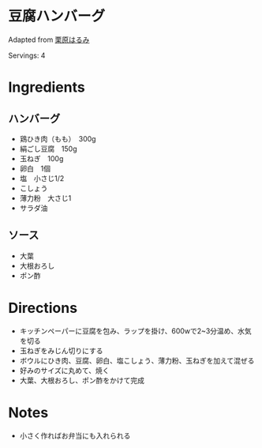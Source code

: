 
# 豆腐ハンバーグ

Adapted from [栗原はるみ](https://www.yutori.co.jp/shop/rp/rp201110/)

Servings: 4

# Ingredients
## ハンバーグ
- 鶏ひき肉（もも）　300g
- 絹ごし豆腐　150g
- 玉ねぎ　100g
- 卵白　1個
- 塩　小さじ1/2
- こしょう
- 薄力粉　大さじ1
- サラダ油
## ソース
- 大葉
- 大根おろし
- ポン酢
# Directions
- キッチンペーパーに豆腐を包み、ラップを掛け、600wで2~3分温め、水気を切る
- 玉ねぎをみじん切りにする
- ボウルにひき肉、豆腐、卵白、塩こしょう、薄力粉、玉ねぎを加えて混ぜる
- 好みのサイズに丸めて、焼く
- 大葉、大根おろし、ポン酢をかけて完成
# Notes
- 小さく作ればお弁当にも入れられる

